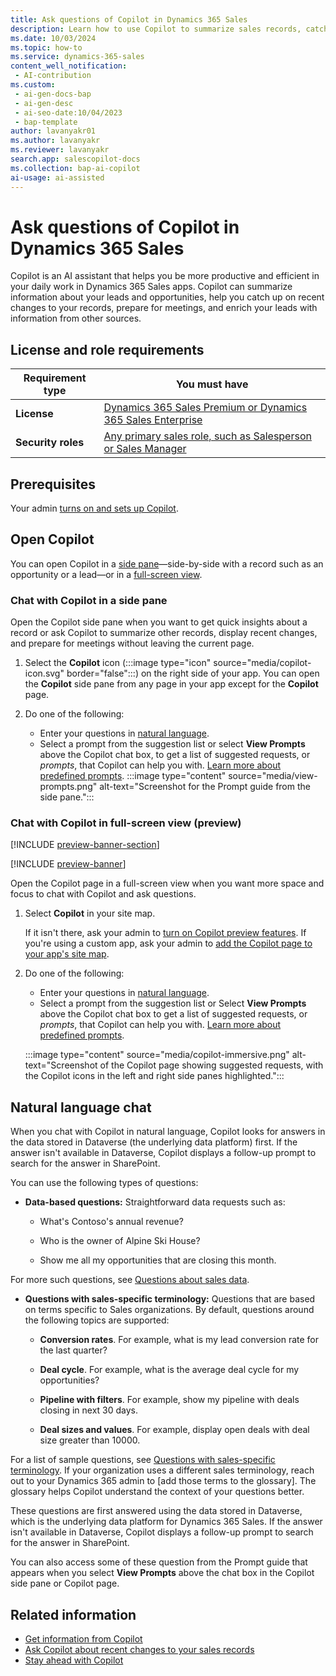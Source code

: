 ```yaml
---
title: Ask questions of Copilot in Dynamics 365 Sales
description: Learn how to use Copilot to summarize sales records, catch up on recent changes, prepare for meetings, answer questions, and so on. 
ms.date: 10/03/2024
ms.topic: how-to
ms.service: dynamics-365-sales
content_well_notification:
 - AI-contribution
ms.custom:
 - ai-gen-docs-bap
 - ai-gen-desc
 - ai-seo-date:10/04/2023
 - bap-template
author: lavanyakr01
ms.author: lavanyakr
ms.reviewer: lavanyakr
search.app: salescopilot-docs
ms.collection: bap-ai-copilot
ai-usage: ai-assisted
---
```


# Ask questions of Copilot in Dynamics 365 Sales

Copilot is an AI assistant that helps you be more productive and efficient in your daily work in Dynamics 365 Sales apps. Copilot can summarize information about your leads and opportunities, help you catch up on recent changes to your records, prepare for meetings, and enrich your leads with information from other sources.

## License and role requirements

| Requirement type | You must have |
|-----------------------|---------|
| **License** | [Dynamics 365 Sales Premium or Dynamics 365 Sales Enterprise](https://dynamics.microsoft.com/sales/pricing/) |
| **Security roles** | [Any primary sales role, such as Salesperson or Sales Manager](security-roles-for-sales.md#primary-sales-roles) |

## Prerequisites

Your admin [turns on and sets up Copilot](enable-setup-copilot.md).

## Open Copilot

You can open Copilot in a [side pane](#open-copilot-sidepane)&mdash;side-by-side with a record such as an opportunity or a lead&mdash;or in a [full-screen view](#open-copilot-immersive).

<a name=open-copilot-sidepane></a>

### Chat with Copilot in a side pane

Open the Copilot side pane when you want to get quick insights about a record or ask Copilot to summarize other records, display recent changes, and prepare for meetings without leaving the current page.

1. Select the **Copilot** icon (:::image type="icon" source="media/copilot-icon.svg" border="false":::) on the right side of your app. You can open the **Copilot** side pane from any page in your app except for the **Copilot** page.

1. Do one of the following:
    - Enter your questions in [natural language](#chat-with-copilot-in-NL).
    - Select a prompt from the suggestion list or select **View Prompts** above the Copilot chat box,  to get a list of suggested requests, or *prompts*, that Copilot can help you with. [Learn more about predefined prompts](copilot-prompt-guide.md).
    :::image type="content" source="media/view-prompts.png" alt-text="Screenshot for the Prompt guide from the side pane.":::

<a name=open-copilot-immersive></a>

### Chat with Copilot in full-screen view (preview)

[!INCLUDE [preview-banner-section](~/../shared-content/shared/preview-includes/preview-banner-section.md)]

[!INCLUDE [preview-banner](~/../shared-content/shared/preview-includes/preview-note-d365.md)]

Open the Copilot page in a full-screen view when you want more space and focus to chat with Copilot and ask questions. 

1. Select **Copilot** in your site map.

   If it isn't there, ask your admin to [turn on Copilot preview features](copilot-preview-features.md#turn-on-all-copilot-preview-features). If you're using a custom app, ask your admin to [add the Copilot page to your app's site map](enable-setup-copilot.md#add-the-copilot-page-site-map-entry-to-custom-sales-app).

2. Do one of the following:
    - Enter your questions in [natural language](#chat-with-copilot-in-NL).
    - Select a prompt from the suggestion list or Select **View Prompts** above the Copilot chat box to get a list of suggested requests, or *prompts*, that Copilot can help you with. [Learn more about predefined prompts](copilot-prompt-guide.md).

    :::image type="content" source="media/copilot-immersive.png" alt-text="Screenshot of the Copilot page showing suggested requests, with the Copilot icons in the left and right side panes highlighted.":::

<a name=chat-with-copilot-in-NL></a>

## Natural language chat

When you chat with Copilot in natural language, Copilot looks for answers in the data stored in Dataverse (the underlying data platform) first. If the answer isn't available in Dataverse, Copilot displays a follow-up prompt to search for the answer in SharePoint.

You can use the following types of questions:

- **Data-based questions:** Straightforward data requests such as:

  - What's Contoso's annual revenue?

  - Who is the owner of Alpine Ski House?
  - Show me all my opportunities that are closing this month.

For more such questions, see [Questions about sales data](faqs-sales-copilot-natural-language.md#questions-about-sales-data).

- **Questions with sales-specific terminology:** Questions that are based on terms specific to Sales organizations. By default, questions around the following topics are supported:

  - **Conversion rates**. For example, what is my lead conversion rate for the last quarter?

  - **Deal cycle**. For example, what is the average deal cycle for my opportunities?
  - **Pipeline with filters**. For example, show my pipeline with deals closing in next 30 days.
  - **Deal sizes and values**. For example, display open deals with deal size greater than 10000.
  
For a list of sample questions, see [Questions with sales-specific terminology](faqs-sales-copilot-natural-language.md#questions-with-sales-specific-terminology). If your organization uses a different sales terminology, reach out to your Dynamics 365 admin to [add those terms to the glossary]. The glossary helps Copilot understand the context of your questions better.

These questions are first answered using the data stored in Dataverse, which is the underlying data platform for Dynamics 365 Sales. If the answer isn't available in Dataverse, Copilot displays a follow-up prompt to search for the answer in SharePoint.  

You can also access some of these question from the Prompt guide that appears when you select **View Prompts** above the chat box in the Copilot side pane or Copilot page.

## Related information

- [Get information from Copilot](copilot-get-information.md)
- [Ask Copilot about recent changes to your sales records](copilot-ask-questions.md)
- [Stay ahead with Copilot](copilot-stay-ahead.md)

